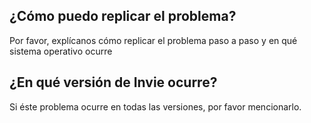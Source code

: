 ## ¿Cómo puedo replicar el problema?

Por favor, explícanos cómo replicar el problema paso a paso y en qué sistema operativo ocurre

## ¿En qué versión de Invie ocurre?

Si éste problema ocurre en todas las versiones, por favor mencionarlo.
